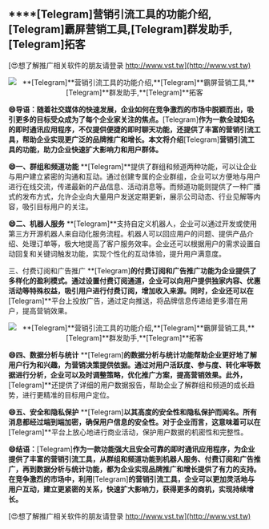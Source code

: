 ## ****[Telegram]**营销引流工具的功能介绍,**[Telegram]**霸屏营销工具,**[Telegram]**群发助手,**[Telegram]**拓客**

[😍想了解推广相关软件的朋友请登录 http://www.vst.tw](http://www.vst.tw)

 <center><img src="https://vst.tw/MP4/tuiguang/png/3.png" alt="**[Telegram]**营销引流工具的功能介绍,**[Telegram]**霸屏营销工具,**[Telegram]**群发助手,**[Telegram]**拓客"></center>

**😄导语：随着社交媒体的快速发展，企业如何在竞争激烈的市场中脱颖而出，吸引更多的目标受众成为了每个企业家关注的焦点。**[Telegram]**作为一款全球知名的即时通讯应用程序，不仅提供便捷的即时聊天功能，还提供了丰富的营销引流工具，帮助企业实现更广泛的品牌推广和增长。本文将介绍**[Telegram]**营销引流工具的功能，助力企业快速扩大影响力和用户群体。**

**😄一、群组和频道功能**
**[Telegram]**提供了群组和频道两种功能，可以让企业与用户建立紧密的沟通和互动。通过创建专属的企业群组，企业可以方便地与用户进行在线交流，传递最新的产品信息、活动消息等。而频道功能则提供了一种广播式的发布方式，允许企业向大量用户发送定期更新，展示公司动态、行业见解等内容，吸引目标用户的关注。

**😄二、机器人服务**
**[Telegram]**支持自定义机器人，企业可以通过开发或使用第三方开源机器人来自动化服务流程。机器人可以回应用户的问题、提供产品介绍、处理订单等，极大地提高了客户服务效率。企业还可以根据用户的需求设置自动回复和关键词触发功能，实现个性化的互动体验，提升用户满意度。

三、付费订阅和广告推广
**[Telegram]**的付费订阅和广告推广功能为企业提供了多样化的盈利模式。通过设置付费订阅通道，企业可以向用户提供独家内容、优惠活动等特殊权益，吸引用户进行付费订阅，增加收入来源。同时，企业还可以在**[Telegram]**平台上投放广告，通过定向推送，将品牌信息传递给更多潜在用户，提高营销效果。

 <center><img src="https://vst.tw/MP4/tuiguang/png/7.png" alt="**[Telegram]**营销引流工具的功能介绍,**[Telegram]**霸屏营销工具,**[Telegram]**群发助手,**[Telegram]**拓客"></center>

**😄四、数据分析与统计**
**[Telegram]**的数据分析与统计功能帮助企业更好地了解用户行为和兴趣，为营销决策提供依据。通过对用户活跃度、参与度、转化率等数据进行分析，企业可以及时调整策略，优化推广方案，提高营销效果。此外，**[Telegram]**还提供了详细的用户数据报告，帮助企业了解群组和频道的成长趋势，进行更精准的目标用户定位。

**😄五、安全和隐私保护**
**[Telegram]**以其高度的安全性和隐私保护而闻名。所有消息都经过端到端加密，确保用户信息的安全性。对于企业而言，这意味着可以在**[Telegram]**平台上放心地进行商业活动，保护用户数据的机密性和完整性。

**😄结语：**[Telegram]**作为一款功能强大且安全可靠的即时通讯应用程序，为企业提供了丰富的营销引流工具，从群组和频道功能到机器人服务、付费订阅和广告推广，再到数据分析与统计功能，都为企业实现品牌推广和增长提供了有力的支持。在竞争激烈的市场中，利用**[Telegram]**的营销引流工具，企业可以更加灵活地与用户互动，建立更紧密的关系，快速扩大影响力，获得更多的商机，实现持续增长。**

[😍想了解推广相关软件的朋友请登录 http://www.vst.tw](http://www.vst.tw)



